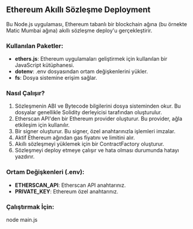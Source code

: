 ## Ethereum Akıllı Sözleşme Deployment

Bu Node.js uygulaması, Ethereum tabanlı bir blockchain ağına (bu örnekte Matic Mumbai ağına) akıllı sözleşme deploy'u gerçekleştirir. 

### Kullanılan Paketler:

- **ethers.js**: Ethereum uygulamaları geliştirmek için kullanılan bir JavaScript kütüphanesi.
- **dotenv**: .env dosyasından ortam değişkenlerini yükler.
- **fs**: Dosya sistemine erişim sağlar.

### Nasıl Çalışır?

1. Sözleşmenin ABI ve Bytecode bilgilerini dosya sisteminden okur. Bu dosyalar genellikle Solidity derleyicisi tarafından oluşturulur.
2. Etherscan API'den bir Ethereum provider oluşturur. Bu provider, ağla etkileşim için kullanılır.
3. Bir signer oluşturur. Bu signer, özel anahtarınızla işlemleri imzalar.
4. Aktif Ethereum ağından gas fiyatını ve limitini alır.
5. Akıllı sözleşmeyi yüklemek için bir ContractFactory oluşturur.
6. Sözleşmeyi deploy etmeye çalışır ve hata olması durumunda hatayı yazdırır.

### Ortam Değişkenleri (.env):

- **ETHERSCAN_API**: Etherscan API anahtarınız.
- **PRIVATE_KEY**: Ethereum özel anahtarınız.

### Çalıştırmak İçin:


node main.js

